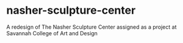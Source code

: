 # nasher-sculpture-center
A redesign of The Nasher Sculpture Center assigned as a project at Savannah College of Art and Design
